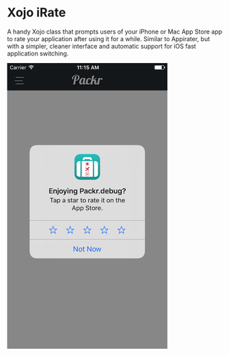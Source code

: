 # Xojo iRate
A handy Xojo class that prompts users of your iPhone or Mac App Store app to rate your application after using it for a while. Similar to Appirater, but with a simpler, cleaner interface and automatic support for iOS fast application switching.




![iRate Screenshot](/Screenshots/iRate_on_iOS_10.3.png)
